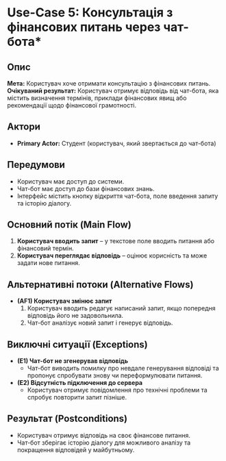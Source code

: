 # Use-Case 5: Консультація з фінансових питань через чат-бота*

## Опис
**Мета:** Користувач хоче отримати консультацію з фінансових питань.  
**Очікуваний результат:** Користувач отримує відповідь від чат-бота, яка містить визначення термінів, приклади фінансових явищ або рекомендації щодо фінансової грамотності.

## Актори
- **Primary Actor:** Студент (користувач, який звертається до чат-бота)  

## Передумови
- Користувач має доступ до системи.  
- Чат-бот має доступ до бази фінансових знань.  
- Інтерфейс містить кнопку відкриття чат-бота, поле введення запиту та історію діалогу.  

## Основний потік (Main Flow)
1. **Користувач вводить запит** – у текстове поле вводить питання або фінансовий термін.  
2. **Користувач переглядає відповідь** – оцінює корисність та може задати нове питання.

## Альтернативні потоки (Alternative Flows)
- **(AF1) Користувач змінює запит**  
  1. Користувач вводить редагує написаний запит, якщо попередня відповідь його не задовольнила.  
  2. Чат-бот аналізує новий запит і генерує відповідь.  

## Виключні ситуації (Exceptions)
- **(E1) Чат-бот не згенерував відповідь**  
  - Чат-бот виводить помилку про невдале генерування відповіді та пропонує спробувати знову чи переформулювати питання.  
- **(E2) Відсутність підключення до сервера**  
  - Користувач отримує повідомлення про технічні проблеми та спробує повторити запит пізніше.  

## Результат (Postconditions)
- Користувач отримує відповідь на своє фінансове питання.  
- Чат-бот зберігає історію діалогу для можливого аналізу та покращення відповідей у майбутньому.  
